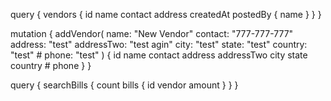 query {
  vendors {
    id
    name
    contact
    address
    createdAt
    postedBy {
      name
    }
  }
}

mutation {
  addVendor(
    name: "New Vendor"
    contact: "777-777-777"
    address: "test"
    addressTwo: "test agin"
    city: "test"
    state: "test"
    country: "test"
    # phone: "test"
  ) {
    id
    name
    contact
    address
    addressTwo
    city
    state
    country
    # phone
  }
}


query {
  searchBills {
    count
    bills {
      id
      vendor
      amount
    }
  }
}